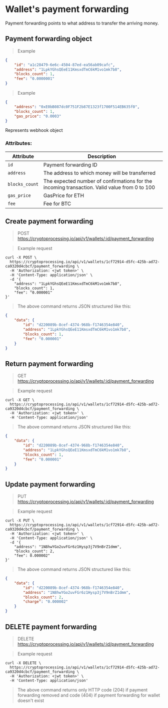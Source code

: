 # Wallet's payment forwarding

Payment forwarding points to what address to transfer the arriving money.

## Payment forwarding object

> Example

```json
{
    "id": "a1c28479-6e6c-4504-87ed-ea56ab09cafc",
    "address": "1LpkYGhsQEeE11KmsxdTmC6kM1vo1mk7b8",
    "blocks_count": 1,
    "fee": "0.0000001"
}
```

> Example

```json
{
    "address": "0xE0bB087dc0F751F2b87E1323f1700F514EB635f0",
    "blocks_count": 1,
    "gas_price": "0.0003"
}
```

Represents webhook object
 
### Attributes:

Attribute         | Description
------------------|---------------
`id`              | Payment forwarding ID
`address`         | The address to which money will be transferred
`blocks_count`    | The expected number of confirmations for the incoming transaction. Valid value from 0 to 100
`gas_price`       | GasPrice for ETH
`fee`             | Fee for BTC


## Create payment forwarding

> POST https://cryptoprocessing.io/api/v1/wallets/:id/payment_forwarding

> Example request

```shell
curl -X POST \
  https://cryptoprocessing.io/api/v1/wallets/1cf72914-d5fc-425b-ad72-ca9320d4cbcf/payment_forwarding \
  -H 'Authorization: <jwt token>' \
  -H 'Content-Type: application/json' \
  -d '{
    "address": "1LpkYGhsQEeE11KmsxdTmC6kM1vo1mk7b8",
    "blocks_count": 1,
    "fee": "0.000001"
}'
```

> The above command returns JSON structured like this:

```json
{
    "data": {
        "id": "d220089b-8cef-4374-968b-f1746354e840",
        "address": "1LpkYGhsQEeE11KmsxdTmC6kM1vo1mk7b8",
        "blocks_count": 1,
        "fee": "0.000001"
    }
}
```

## Return payment forwarding

> GET https://cryptoprocessing.io/api/v1/wallets/:id/payment_forwarding

> Example request

```shell
curl -X GET \
  https://cryptoprocessing.io/api/v1/wallets/1cf72914-d5fc-425b-ad72-ca9320d4cbcf/payment_forwarding \
  -H 'Authorization: <jwt token>' \
  -H 'Content-Type: application/json'
```

> The above command returns JSON structured like this:

```json
{
    "data": {
        "id": "d220089b-8cef-4374-968b-f1746354e840",
        "address": "1LpkYGhsQEeE11KmsxdTmC6kM1vo1mk7b8",
        "blocks_count": 1,
        "fee": "0.000001"
    }
}
```


## Update payment forwarding

> PUT https://cryptoprocessing.io/api/v1/wallets/:id/payment_forwarding

> Example request

```shell
curl -X PUT \
  https://cryptoprocessing.io/api/v1/wallets/1cf72914-d5fc-425b-ad72-ca9320d4cbcf/payment_forwarding \
  -H 'Authorization: <jwt token>' \
  -H 'Content-Type: application/json' \
  -d '{
    "address": "1N8hwYGo2uvFGr6z1Hysp3j7V9nBrZ1dmm",
    "blocks_count": 2,
    "fee": 0.000002"
}'
```

> The above command returns JSON structured like this:

```json
{
    "data": {
        "id": "d220089b-8cef-4374-968b-f1746354e840",
        "address": "1N8hwYGo2uvFGr6z1Hysp3j7V9nBrZ1dmm",
        "blocks_count": 2,
        "charge": "0.000002"
    }
}
```


## DELETE payment forwarding

> DELETE https://cryptoprocessing.io/api/v1/wallets/:id/payment_forwarding

> Example request

```shell
curl -X DELETE \
  https://cryptoprocessing.io/api/v1/wallets/1cf72914-d5fc-425b-ad72-ca9320d4cbcf/payment_forwarding \
  -H 'Authorization: <jwt token>' \
  -H 'Content-Type: application/json'
```

> The above command returns only HTTP code (204) if payment forwarding removed and code (404) if payment forwarding for wallet doesn't exist
